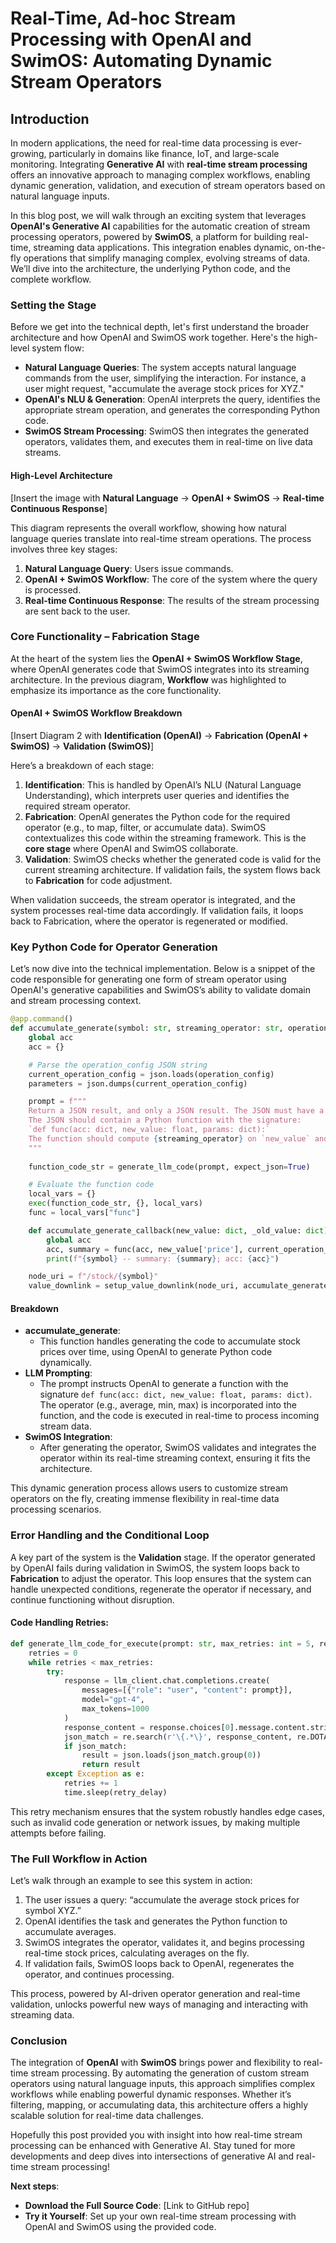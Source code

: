 # Real-Time, Ad-hoc Stream Processing with OpenAI and SwimOS: Automating Dynamic Stream Operators

## Introduction

In modern applications, the need for real-time data processing is ever-growing, particularly in domains like finance, 
IoT, and large-scale monitoring. Integrating **Generative AI** with **real-time stream processing** offers an innovative 
approach to managing complex workflows, enabling dynamic generation, validation, and execution of stream operators based 
on natural language inputs.

In this blog post, we will walk through an exciting system that leverages **OpenAI's Generative AI** capabilities for 
the automatic creation of stream processing operators, powered by **SwimOS**, a platform for building real-time, 
streaming data applications. This integration enables dynamic, on-the-fly operations that simplify managing complex, 
evolving streams of data. We’ll dive into the architecture, the underlying Python code, and the complete workflow.

### Setting the Stage

Before we get into the technical depth, let's first understand the broader architecture and how OpenAI and SwimOS work 
together. Here's the high-level system flow:

- **Natural Language Queries**: The system accepts natural language commands from the user, simplifying the interaction. For instance, a user might request, "accumulate the average stock prices for XYZ."
- **OpenAI's NLU & Generation**: OpenAI interprets the query, identifies the appropriate stream operation, and generates the corresponding Python code.
- **SwimOS Stream Processing**: SwimOS then integrates the generated operators, validates them, and executes them in real-time on live data streams.

#### High-Level Architecture

[Insert the image with **Natural Language** → **OpenAI + SwimOS** → **Real-time Continuous Response**]

This diagram represents the overall workflow, showing how natural language queries translate into real-time stream 
operations. The process involves three key stages:

1. **Natural Language Query**: Users issue commands.
2. **OpenAI + SwimOS Workflow**: The core of the system where the query is processed.
3. **Real-time Continuous Response**: The results of the stream processing are sent back to the user.

### Core Functionality – Fabrication Stage

At the heart of the system lies the **OpenAI + SwimOS Workflow Stage**, where OpenAI generates code that SwimOS integrates into its 
streaming architecture. In the previous diagram, **Workflow** was highlighted to emphasize 
its importance as the core functionality.

#### OpenAI + SwimOS Workflow Breakdown

[Insert Diagram 2 with **Identification (OpenAI)** → **Fabrication (OpenAI + SwimOS)** → **Validation (SwimOS)**]

Here’s a breakdown of each stage:

1. **Identification**: This is handled by OpenAI’s NLU (Natural Language Understanding), which interprets user queries and identifies the required stream operator.
2. **Fabrication**: OpenAI generates the Python code for the required operator (e.g., to map, filter, or accumulate data). SwimOS contextualizes this code within the streaming framework. This is the **core stage** where OpenAI and SwimOS collaborate.
3. **Validation**: SwimOS checks whether the generated code is valid for the current streaming architecture. If validation fails, the system flows back to **Fabrication** for code adjustment.

When validation succeeds, the stream operator is integrated, and the system processes real-time data accordingly. If 
validation fails, it loops back to Fabrication, where the operator is regenerated or modified.

### Key Python Code for Operator Generation

Let’s now dive into the technical implementation. Below is a snippet of the code responsible for generating one form of 
stream operator using OpenAI's generative capabilities and SwimOS’s ability to validate domain and stream processing 
context.

```python
@app.command()
def accumulate_generate(symbol: str, streaming_operator: str, operation_config: str = typer.Option("{}")):
    global acc
    acc = {}

    # Parse the operation_config JSON string
    current_operation_config = json.loads(operation_config)
    parameters = json.dumps(current_operation_config)

    prompt = f"""
    Return a JSON result, and only a JSON result. The JSON must have a single top-level key: `result`.
    The JSON should contain a Python function with the signature:
    `def func(acc: dict, new_value: float, params: dict):`
    The function should compute {streaming_operator} on `new_value` and update `acc` based on each new value.
    """
    
    function_code_str = generate_llm_code(prompt, expect_json=True)

    # Evaluate the function code
    local_vars = {}
    exec(function_code_str, {}, local_vars)
    func = local_vars["func"]

    def accumulate_generate_callback(new_value: dict, _old_value: dict):
        global acc
        acc, summary = func(acc, new_value['price'], current_operation_config)
        print(f"{symbol} -- summary: {summary}; acc: {acc}")

    node_uri = f"/stock/{symbol}"
    value_downlink = setup_value_downlink(node_uri, accumulate_generate_callback)
```

#### Breakdown

- **accumulate_generate**:
  - This function handles generating the code to accumulate stock prices over time, using OpenAI to generate Python code dynamically.
- **LLM Prompting**:
  - The prompt instructs OpenAI to generate a function with the signature `def func(acc: dict, new_value: float, params: dict)`. The operator (e.g., average, min, max) is incorporated into the function, and the code is executed in real-time to process incoming stream data.
- **SwimOS Integration**:
  - After generating the operator, SwimOS validates and integrates the operator within its real-time streaming context, ensuring it fits the architecture.

This dynamic generation process allows users to customize stream operators on the fly, creating immense flexibility in 
real-time data processing scenarios.

### Error Handling and the Conditional Loop

A key part of the system is the **Validation** stage. If the operator generated by OpenAI fails during validation in 
SwimOS, the system loops back to **Fabrication** to adjust the operator. This loop ensures that the system can handle 
unexpected conditions, regenerate the operator if necessary, and continue functioning without disruption.

#### Code Handling Retries:

```python
def generate_llm_code_for_execute(prompt: str, max_retries: int = 5, retry_delay: int = 1):
    retries = 0
    while retries < max_retries:
        try:
            response = llm_client.chat.completions.create(
                messages=[{"role": "user", "content": prompt}],
                model="gpt-4",
                max_tokens=1000
            )
            response_content = response.choices[0].message.content.strip()
            json_match = re.search(r'\{.*\}', response_content, re.DOTALL)
            if json_match:
                result = json.loads(json_match.group(0))
                return result
        except Exception as e:
            retries += 1
            time.sleep(retry_delay)
```

This retry mechanism ensures that the system robustly handles edge cases, such as invalid code generation or network 
issues, by making multiple attempts before failing.

### The Full Workflow in Action

Let’s walk through an example to see this system in action:

1. The user issues a query: “accumulate the average stock prices for symbol XYZ.”
2. OpenAI identifies the task and generates the Python function to accumulate averages.
3. SwimOS integrates the operator, validates it, and begins processing real-time stock prices, calculating averages on the fly.
4. If validation fails, SwimOS loops back to OpenAI, regenerates the operator, and continues processing.

This process, powered by AI-driven operator generation and real-time validation, unlocks powerful new ways of managing 
and interacting with streaming data.

### Conclusion

The integration of **OpenAI** with **SwimOS** brings power and flexibility to real-time stream processing. By 
automating the generation of custom stream operators using natural language inputs, this approach simplifies complex 
workflows while enabling powerful dynamic responses. Whether it’s filtering, mapping, or accumulating data, this 
architecture offers a highly scalable solution for real-time data challenges.

Hopefully this post provided you with insight into how real-time stream processing can be enhanced with Generative AI. 
Stay tuned for more developments and deep dives into intersections of generative AI and real-time stream processing!

**Next steps**: 
- **Download the Full Source Code**: [Link to GitHub repo]
- **Try it Yourself**: Set up your own real-time stream processing with OpenAI and SwimOS using the provided code.